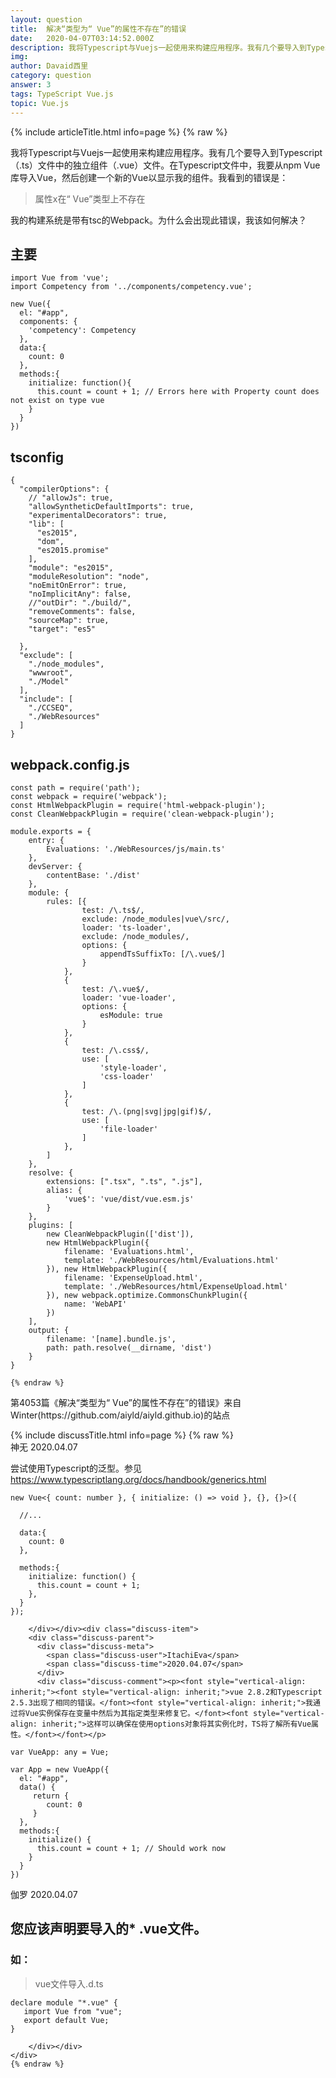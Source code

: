 ```yaml
---
layout: question
title:  解决“类型为“ Vue”的属性不存在”的错误
date:   2020-04-07T03:14:52.000Z
description: 我将Typescript与Vuejs一起使用来构建应用程序。我有几个要导入到Typescript（.ts）文件中的独立组件（.vue）文件。在Typesc...
img: 
author: Davaid西里
category: question
answer: 3
tags: TypeScript Vue.js
topic: Vue.js
---
```

<div class="article-root">
  <div class="article">
    {% include articleTitle.html info=page %}
    {% raw %}
    <div class="article-content"><p><font style="vertical-align: inherit;"><font style="vertical-align: inherit;">我将Typescript与Vuejs一起使用来构建应用程序。</font><font style="vertical-align: inherit;">我有几个要导入到Typescript（.ts）文件中的独立组件（.vue）文件。</font><font style="vertical-align: inherit;">在Typescript文件中，我要从npm Vue库导入Vue，然后创建一个新的Vue以显示我的组件。</font><font style="vertical-align: inherit;">我看到的错误是：</font></font></p>

<blockquote>
  <p><font style="vertical-align: inherit;"><font style="vertical-align: inherit;">属性x在“ Vue”类型上不存在</font></font></p>
</blockquote>

<p><font style="vertical-align: inherit;"><font style="vertical-align: inherit;">我的构建系统是带有tsc的Webpack。</font><font style="vertical-align: inherit;">为什么会出现此错误，我该如何解决？</font></font></p>

<h2><font style="vertical-align: inherit;"><font style="vertical-align: inherit;">主要</font></font></h2>

<pre><code>import Vue from 'vue';<font></font>
import Competency from '../components/competency.vue';<font></font>
<font></font>
new Vue({<font></font>
  el: "#app",<font></font>
  components: {<font></font>
    'competency': Competency<font></font>
  },<font></font>
  data:{<font></font>
    count: 0<font></font>
  },<font></font>
  methods:{<font></font>
    initialize: function(){<font></font>
      this.count = count + 1; // Errors here with Property count does not exist on type vue<font></font>
    }<font></font>
  }<font></font>
})<font></font>
</code></pre>

<h2><font style="vertical-align: inherit;"><font style="vertical-align: inherit;">tsconfig</font></font></h2>

<pre><code>{<font></font>
  "compilerOptions": {<font></font>
    // "allowJs": true,<font></font>
    "allowSyntheticDefaultImports": true,<font></font>
    "experimentalDecorators": true,<font></font>
    "lib": [<font></font>
      "es2015",<font></font>
      "dom",<font></font>
      "es2015.promise"<font></font>
    ],<font></font>
    "module": "es2015",<font></font>
    "moduleResolution": "node",<font></font>
    "noEmitOnError": true,<font></font>
    "noImplicitAny": false,<font></font>
    //"outDir": "./build/",<font></font>
    "removeComments": false,<font></font>
    "sourceMap": true,<font></font>
    "target": "es5"<font></font>
<font></font>
  },<font></font>
  "exclude": [<font></font>
    "./node_modules",<font></font>
    "wwwroot",<font></font>
    "./Model"<font></font>
  ],<font></font>
  "include": [<font></font>
    "./CCSEQ",<font></font>
    "./WebResources"<font></font>
  ]<font></font>
}<font></font>
</code></pre>

<h2><font style="vertical-align: inherit;"><font style="vertical-align: inherit;">webpack.config.js</font></font></h2>

<pre><code>const path = require('path');<font></font>
const webpack = require('webpack');<font></font>
const HtmlWebpackPlugin = require('html-webpack-plugin');<font></font>
const CleanWebpackPlugin = require('clean-webpack-plugin');<font></font>
<font></font>
module.exports = {<font></font>
    entry: {<font></font>
        Evaluations: './WebResources/js/main.ts'<font></font>
    },<font></font>
    devServer: {<font></font>
        contentBase: './dist'<font></font>
    },<font></font>
    module: {<font></font>
        rules: [{<font></font>
                test: /\.ts$/,<font></font>
                exclude: /node_modules|vue\/src/,<font></font>
                loader: 'ts-loader',<font></font>
                exclude: /node_modules/,<font></font>
                options: {<font></font>
                    appendTsSuffixTo: [/\.vue$/]<font></font>
                }<font></font>
            },<font></font>
            {<font></font>
                test: /\.vue$/,<font></font>
                loader: 'vue-loader',<font></font>
                options: {<font></font>
                    esModule: true<font></font>
                }<font></font>
            },<font></font>
            {<font></font>
                test: /\.css$/,<font></font>
                use: [<font></font>
                    'style-loader',<font></font>
                    'css-loader'<font></font>
                ]<font></font>
            },<font></font>
            {<font></font>
                test: /\.(png|svg|jpg|gif)$/,<font></font>
                use: [<font></font>
                    'file-loader'<font></font>
                ]<font></font>
            },<font></font>
        ]<font></font>
    },<font></font>
    resolve: {<font></font>
        extensions: [".tsx", ".ts", ".js"],<font></font>
        alias: {<font></font>
            'vue$': 'vue/dist/vue.esm.js'<font></font>
        }<font></font>
    },<font></font>
    plugins: [<font></font>
        new CleanWebpackPlugin(['dist']),<font></font>
        new HtmlWebpackPlugin({<font></font>
            filename: 'Evaluations.html',<font></font>
            template: './WebResources/html/Evaluations.html'<font></font>
        }), new HtmlWebpackPlugin({<font></font>
            filename: 'ExpenseUpload.html',<font></font>
            template: './WebResources/html/ExpenseUpload.html'<font></font>
        }), new webpack.optimize.CommonsChunkPlugin({<font></font>
            name: 'WebAPI'<font></font>
        })<font></font>
    ],<font></font>
    output: {<font></font>
        filename: '[name].bundle.js',<font></font>
        path: path.resolve(__dirname, 'dist')<font></font>
    }<font></font>
}<font></font>
</code></pre></div>
    {% endraw %}
  </div>
  <p class="winter_mark">第4053篇《解决“类型为“ Vue”的属性不存在”的错误》来自Winter(https://github.com/aiyld/aiyld.github.io)的站点</p>
  <div class="discuss-wrapper">
    {% include discussTitle.html info=page %}
    {% raw %}
    <div class="discuss-list">
    <div class="discuss-item">
        <div class="discuss-parent">
          <div class="discuss-meta">
            <span class="discuss-user">神无</span>
            <span class="discuss-time">2020.04.07</span>
          </div>
          <div class="discuss-comment"><p><font style="vertical-align: inherit;"><font style="vertical-align: inherit;">尝试使用Typescript的泛型。</font><font style="vertical-align: inherit;">参见</font></font><a href="https://www.typescriptlang.org/docs/handbook/generics.html" rel="nofollow noreferrer"><font style="vertical-align: inherit;"><font style="vertical-align: inherit;">https://www.typescriptlang.org/docs/handbook/generics.html</font></font></a></p>

<pre class="lang-js prettyprint-override"><code>new Vue&lt;{ count: number }, { initialize: () =&gt; void }, {}, {}&gt;({<font></font>
<font></font>
  //...<font></font>
<font></font>
  data:{<font></font>
    count: 0<font></font>
  },<font></font>
<font></font>
  methods:{<font></font>
    initialize: function() {<font></font>
      this.count = count + 1;<font></font>
    },<font></font>
  }<font></font>
});<font></font>
</code></pre></div>
        </div></div><div class="discuss-item">
        <div class="discuss-parent">
          <div class="discuss-meta">
            <span class="discuss-user">ItachiEva</span>
            <span class="discuss-time">2020.04.07</span>
          </div>
          <div class="discuss-comment"><p><font style="vertical-align: inherit;"><font style="vertical-align: inherit;">vue 2.8.2和Typescript 2.5.3出现了相同的错误。</font><font style="vertical-align: inherit;">我通过将Vue实例保存在变量中然后为其指定类型来修复它。</font><font style="vertical-align: inherit;">这样可以确保在使用options对象将其实例化时，TS将了解所有Vue属性。</font></font></p>

<p></p><div class="snippet" data-lang="js" data-hide="false" data-console="true" data-babel="false">
<div class="snippet-code">
<pre class="snippet-code-js lang-js prettyprint-override"><code>var VueApp: any = Vue;<font></font>
<font></font>
var App = new VueApp({<font></font>
  el: "#app",<font></font>
  data() {<font></font>
     return {<font></font>
        count: 0<font></font>
     }<font></font>
  },<font></font>
  methods:{<font></font>
    initialize() {<font></font>
      this.count = count + 1; // Should work now<font></font>
    }<font></font>
  }<font></font>
})</code></pre>
</div>
</div>
<p></p></div>
        </div></div><div class="discuss-item">
        <div class="discuss-parent">
          <div class="discuss-meta">
            <span class="discuss-user">伽罗</span>
            <span class="discuss-time">2020.04.07</span>
          </div>
          <div class="discuss-comment"><h2><font style="vertical-align: inherit;"><font style="vertical-align: inherit;">您应该声明要导入的* .vue文件。</font></font></h2>

<h3><font style="vertical-align: inherit;"><font style="vertical-align: inherit;">如：</font></font></h3>

<blockquote>
  <p><font style="vertical-align: inherit;"><font style="vertical-align: inherit;">vue文件导入.d.ts</font></font></p>
</blockquote>

<pre><code>declare module "*.vue" {<font></font>
   import Vue from "vue";<font></font>
   export default Vue;<font></font>
}<font></font>
</code></pre></div>
        </div></div>
    </div>
    {% endraw %}
  </div>
<div>
